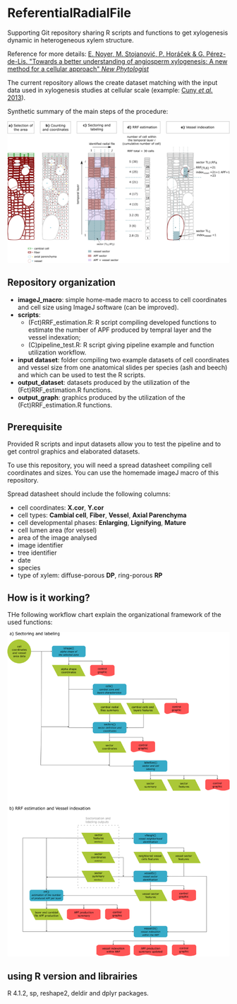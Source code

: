 # ReferentialRadialFile
Supporting Git repository sharing R scripts and functions to get xylogenesis dynamic in heterogeneous xylem structure.

Reference for more details: [E. Noyer, M. Stojanović, P. Horáček & G. Pérez-de-Lis. "Towards a better understanding of angiosperm xylogenesis: A new method for a cellular approach" *New Phytologist*](https://nph.onlinelibrary.wiley.com/doi/full/10.1111/nph.18959)

The current repository allows the create dataset matching with the input data used in xylogenesis studies at cellular scale (example: [Cuny *et al.* 2013](https://academic.oup.com/jxb/article/64/7/1983/581240)).

Synthetic summary of the main steps of the procedure:

![steps](complements/RRF_steps.png)

## Repository organization
- **imageJ_macro**: simple home-made macro to access to cell coordinates and cell size using ImageJ software (can be improved).
- **scripts**:
    - (Fct)RRF_estimation.R: R script compiling developed functions to estimate the number of APF produced by tempral layer and the vessel indexation;
    - (C)pipeline_test.R: R script giving pipeline example and function utilization workflow.
- **input dataset**: folder compiling two example datasets of cell coordinates and vessel size from one anatomical slides per species (ash and beech) and which can be used to test the R scripts.
- **output_dataset**: datasets produced by the utilization of the (Fct)RRF_estimation.R functions.
- **output_graph**: graphics produced by the utilization of the (Fct)RRF_estimation.R functions.

## Prerequisite
Provided R scripts and input datasets allow you to test the pipeline and to get control graphics and elaborated datasets.

To use this repository, you will need a spread datasheet compiling cell coordinates and sizes. You can use the homemade imageJ macro of this repository.

Spread datasheet should include the following columns:
- cell coordinates: **X.cor**, **Y.cor**
- cell types: **Cambial cell**, **Fiber**, **Vessel**, **Axial Parenchyma**
- cell developmental phases: **Enlarging**, **Lignifying**, **Mature**
- cell lumen area (for vessel)
- area of the image analysed
- image identifier
- tree identifier
- date
- species
- type of xylem: diffuse-porous **DP**, ring-porous **RP**

## How is it working?
THe following workflow chart explain the organizational framework of the used functions:

![workflow](complements/workflow.png)

## using R version and librairies
R 4.1.2, sp, reshape2, deldir and dplyr packages.
